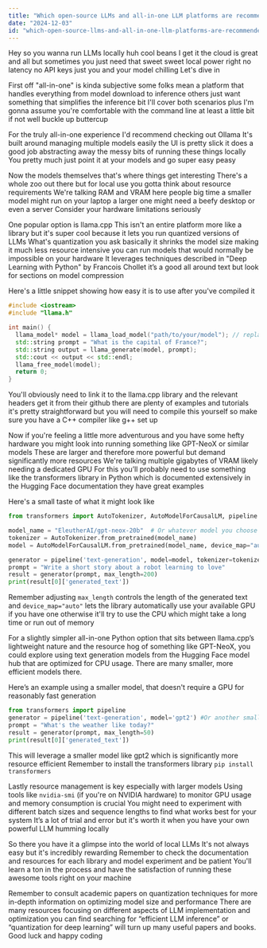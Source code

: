 ```yaml
---
title: "Which open-source LLMs and all-in-one LLM platforms are recommended for local use?"
date: "2024-12-03"
id: "which-open-source-llms-and-all-in-one-llm-platforms-are-recommended-for-local-use"
---
```


Hey so you wanna run LLMs locally huh cool beans  I get it  the cloud is great and all but sometimes you just need that sweet sweet local power right  no latency no API keys just you and your model chilling  Let's dive in

First off  "all-in-one" is kinda subjective  some folks mean a platform that handles everything from model download to inference  others just want something that simplifies the inference bit  I'll cover both scenarios  plus I'm gonna assume you're comfortable with the command line at least a little bit  if not  well buckle up buttercup

For the truly all-in-one experience  I'd recommend checking out Ollama  It's built around managing multiple models easily  the UI is pretty slick  it does a good job abstracting away the messy bits of running these things locally  You pretty much just point it at your models and go  super easy peasy

Now  the models themselves  that's where things get interesting  There's a whole zoo out there  but for local use you gotta think about resource requirements  We're talking RAM and VRAM here people  big time  a smaller model might run on your laptop a larger one might need a beefy desktop or even a server  Consider your hardware limitations seriously

One popular option is llama.cpp  This isn't an entire platform  more like a library  but it's super cool because it lets you run quantized versions of LLMs  What's quantization you ask  basically it shrinks the model size making it much less resource intensive  you can run models that would normally be impossible on your hardware  It leverages techniques described in "Deep Learning with Python" by Francois Chollet it’s a good all around text but look for sections on model compression

Here's a little snippet showing how easy it is to use after you've compiled it

```cpp
#include <iostream>
#include "llama.h"

int main() {
  llama_model* model = llama_load_model("path/to/your/model"); // replace with your model path
  std::string prompt = "What is the capital of France?";
  std::string output = llama_generate(model, prompt);
  std::cout << output << std::endl;
  llama_free_model(model);
  return 0;
}
```

You'll obviously need to link it to the llama.cpp library and the relevant headers  get it from their github  there are plenty of examples  and tutorials  it's pretty straightforward  but you will need to compile this yourself  so make sure you have a C++ compiler like g++ set up

Now  if you're feeling a little more adventurous and you have some hefty hardware  you might look into running something like GPT-NeoX or similar models  These are larger and therefore more powerful but demand significantly more resources  We're talking multiple gigabytes of VRAM  likely needing a dedicated GPU  For this you’ll probably need to use something like the transformers library in Python which is documented extensively in the Hugging Face documentation  they have great examples


Here's a small taste of what it might look like


```python
from transformers import AutoTokenizer, AutoModelForCausalLM, pipeline

model_name = "EleutherAI/gpt-neox-20b"  # Or whatever model you choose
tokenizer = AutoTokenizer.from_pretrained(model_name)
model = AutoModelForCausalLM.from_pretrained(model_name, device_map="auto") #device_map="auto" helps with memory

generator = pipeline('text-generation', model=model, tokenizer=tokenizer)
prompt = "Write a short story about a robot learning to love"
result = generator(prompt, max_length=200)
print(result[0]['generated_text'])
```

Remember  adjusting `max_length` controls the length of the generated text  and `device_map="auto"` lets the library automatically use your available GPU if you have one  otherwise it'll try to use the CPU which might take a long time or run out of memory

For a slightly simpler all-in-one Python option that sits between llama.cpp’s lightweight nature and the resource hog of something like GPT-NeoX, you could explore using text generation models from the Hugging Face model hub that are optimized for CPU usage. There are many smaller, more efficient models there.


Here’s an example using a smaller model, that doesn't require a GPU for reasonably fast generation


```python
from transformers import pipeline
generator = pipeline('text-generation', model='gpt2') #Or another smaller model
prompt = "What's the weather like today?"
result = generator(prompt, max_length=50)
print(result[0]['generated_text'])
```

This will leverage a smaller model like gpt2 which is significantly more resource efficient  Remember to install the transformers library  `pip install transformers`

Lastly  resource management is key  especially with larger models  Using tools like `nvidia-smi` (if you're on NVIDIA hardware)  to monitor GPU usage and memory consumption is crucial  You might need to experiment with different batch sizes and sequence lengths to find what works best for your system  It’s a lot of trial and error  but it's worth it when you have your own powerful LLM humming locally


So there you have it  a glimpse into the world of local LLMs  It's not always easy  but it's incredibly rewarding  Remember to check the documentation and resources for each library and model  experiment  and be patient  You'll learn a ton in the process and have the satisfaction of running these awesome tools right on your machine


Remember to consult academic papers on quantization techniques for more in-depth information on optimizing model size and performance  There are many resources focusing on different aspects of LLM implementation and optimization you can find  searching for “efficient LLM inference” or “quantization for deep learning” will turn up many useful papers and books.  Good luck and happy coding
